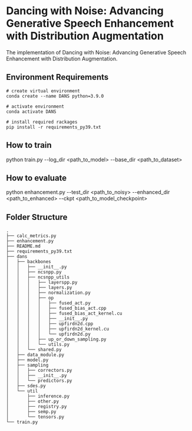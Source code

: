 # Dancing with Noise: Advancing Generative Speech Enhancement with Distribution Augmentation
The implementation of Dancing with Noise: Advancing Generative Speech Enhancement with Distribution Augmentation.
## Environment Requirements
```
# create virtual environment
conda create --name DANS python=3.9.0

# activate environment
conda activate DANS

# install required rackages
pip install -r requirements_py39.txt
```
## How to train
python train.py --log_dir <path_to_model> --base_dir <path_to_dataset>
## How to evaluate
python enhancement.py --test_dir <path_to_noisy> --enhanced_dir <path_to_enhanced> --ckpt <path_to_model_checkpoint>
## Folder Structure
```
.
├── calc_metrics.py
├── enhancement.py
├── README.md
├── requirements_py39.txt
├── dans
│   ├── backbones
│   │   ├── __init__.py
│   │   ├── ncsnpp.py
│   │   ├── ncsnpp_utils
│   │   │   ├── layerspp.py
│   │   │   ├── layers.py
│   │   │   ├── normalization.py
│   │   │   ├── op
│   │   │   │   ├── fused_act.py
│   │   │   │   ├── fused_bias_act.cpp
│   │   │   │   ├── fused_bias_act_kernel.cu
│   │   │   │   ├── __init__.py
│   │   │   │   ├── upfirdn2d.cpp
│   │   │   │   ├── upfirdn2d_kernel.cu
│   │   │   │   └── upfirdn2d.py
│   │   │   ├── up_or_down_sampling.py
│   │   │   └── utils.py
│   │   └── shared.py
│   ├── data_module.py
│   ├── model.py
│   ├── sampling
│   │   ├── correctors.py
│   │   ├── __init__.py
│   │   └── predictors.py
│   ├── sdes.py
│   └── util
│       ├── inference.py
│       ├── other.py
│       ├── registry.py
│       ├── semp.py
│       └── tensors.py
└── train.py
```

